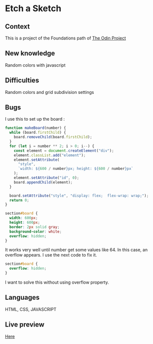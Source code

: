 # Etch a Sketch

## Context

This is a project of the Foundations path of [The Odin Project](https://www.theodinproject.com/home)

## New knowledge

Random colors with javascript

## Difficulties

Random colors and grid subdivision settings

## Bugs

I use this to set up the board :

```javascript
function makeBoard(number) {
  while (board.firstChild) {
    board.removeChild(board.firstChild);
  }
  for (let i = number ** 2; i > 0; i--) {
    const element = document.createElement("div");
    element.classList.add("element");
    element.setAttribute(
      "style",
      `width: ${600 / number}px; height: ${600 / number}px`
    );
    element.setAttribute("id", 0);
    board.appendChild(element);
  }

  board.setAttribute("style", "display: flex;  flex-wrap: wrap;");
  return 0;
}
```

```css
section#board {
  width: 600px;
  height: 600px;
  border: 2px solid gray;
  background-color: white;
  overflow: hidden;
}
```

It works very well until number get some values like 64.
In this case, an overflow appears. I use the next code to fix it.

```css
section#board {
  overflow: hidden;
}
```

I want to solve this without using overflow property.

## Languages

HTML, CSS, JAVASCRIPT

## Live preview

[Here](https://onel2004.github.io/etch-a-sketch/)
